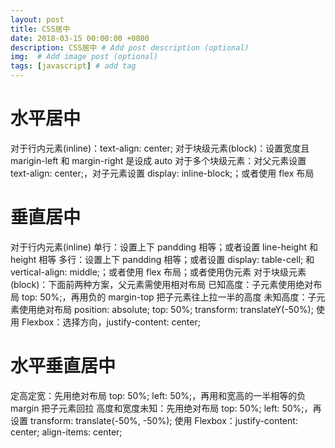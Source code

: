 ```yaml
---
layout: post
title: CSS居中
date: 2018-03-15 00:00:00 +0800
description: CSS居中 # Add post description (optional)
img:  # Add image post (optional)
tags: [javascript] # add tag
---
```


# 水平居中
对于行内元素(inline)：text-align: center;
对于块级元素(block)：设置宽度且 marigin-left 和 margin-right 是设成 auto
对于多个块级元素：对父元素设置 text-align: center;，对子元素设置 display: inline-block;；或者使用 flex 布局
# 垂直居中
对于行内元素(inline)
单行：设置上下 pandding 相等；或者设置 line-height 和 height 相等
多行：设置上下 pandding 相等；或者设置 display: table-cell; 和 vertical-align: middle;；或者使用 flex 布局；或者使用伪元素
对于块级元素(block)：下面前两种方案，父元素需使用相对布局
已知高度：子元素使用绝对布局 top: 50%;，再用负的 margin-top 把子元素往上拉一半的高度
未知高度：子元素使用绝对布局 position: absolute; top: 50%; transform: translateY(-50%);
使用 Flexbox：选择方向，justify-content: center;
# 水平垂直居中
定高定宽：先用绝对布局 top: 50%; left: 50%;，再用和宽高的一半相等的负 margin 把子元素回拉
高度和宽度未知：先用绝对布局 top: 50%; left: 50%;，再设置 transform: translate(-50%, -50%);
使用 Flexbox：justify-content: center; align-items: center;
